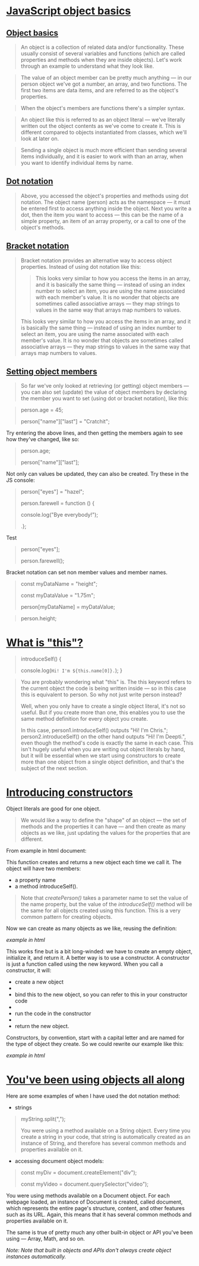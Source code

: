 # [**JavaScript object basics**](https://developer.mozilla.org/en-US/docs/Learn/JavaScript/Objects/Basics)

## [**Object basics**](https://developer.mozilla.org/en-US/docs/Learn/JavaScript/Objects/Basics#object_basics)

>An object is a collection of related data and/or functionality. These usually consist of several variables and functions (which are called properties and methods when they are inside objects). Let's work through an example to understand what they look like.

>The value of an object member can be pretty much anything — in our person object we've got a number, an array, and two functions. The first two items are data items, and are referred to as the object's properties.

>When the object's members are functions there's a simpler syntax.

>An object like this is referred to as an object literal — we've literally written out the object contents as we've come to create it. This is different compared to objects instantiated from classes, which we'll look at later on.

>Sending a single object is much more efficient than sending several items individually, and it is easier to work with than an array, when you want to identify individual items by name.

## [**Dot notation**](https://developer.mozilla.org/en-US/docs/Learn/JavaScript/Objects/Basics#dot_notation)

>Above, you accessed the object's properties and methods using dot notation. The object name (person) acts as the namespace — it must be entered first to access anything inside the object. Next you write a dot, then the item you want to access — this can be the name of a simple property, an item of an array property, or a call to one of the object's methods.

## [**Bracket notation**](https://developer.mozilla.org/en-US/docs/Learn/JavaScript/Objects/Basics#bracket_notation)

>Bracket notation provides an alternative way to access object properties. Instead of using dot notation like this:
>>
>>This looks very similar to how you access the items in an array, and it is basically the same thing — instead of using an index number to select an item, you are using the name associated with each member's value. It is no wonder that objects are sometimes called associative arrays — they map strings to values in the same way that arrays map numbers to values.
>
>This looks very similar to how you access the items in an array, and it is basically the same thing — instead of using an index number to select an item, you are using the name associated with each member's value. It is no wonder that objects are sometimes called associative arrays — they map strings to values in the same way that arrays map numbers to values.

## [**Setting object members**](https://developer.mozilla.org/en-US/docs/Learn/JavaScript/Objects/Basics#setting_object_members)

>So far we've only looked at retrieving (or getting) object members — you can also set (update) the value of object members by declaring the member you want to set (using dot or bracket notation), like this:

>person.age = 45;
>
>person["name"]["last"] = "Cratchit";

Try entering the above lines, and then getting the members again to see how they've changed, like so:

>person.age;
>
>person["name"]["last"];

Not only can values be updated, they can also be created. Try these in the JS console:

>person["eyes"] = "hazel";
>
>person.farewell = function () {
>
>  console.log("Bye everybody!");
>
>.};

Test

>person["eyes"];
>
>person.farewell();

Bracket notation can set non member values and member names.

>const myDataName = "height";
>
>const myDataValue = "1.75m";
>
>person[myDataName] = myDataValue;

>person.height;

# [**What is "this"?**](https://developer.mozilla.org/en-US/docs/Learn/JavaScript/Objects/Basics#what_is_this)

>introduceSelf() {
>
>  console.log(`Hi! I'm ${this.name[0]}.`);
>}
>

>You are probably wondering what "this" is. The this keyword refers to the current object the code is being written inside — so in this case this is equivalent to person. So why not just write person instead?
>
>Well, when you only have to create a single object literal, it's not so useful. But if you create more than one, this enables you to use the same method definition for every object you create.
>
>In this case, person1.introduceSelf() outputs "Hi! I'm Chris."; person2.introduceSelf() on the other hand outputs "Hi! I'm Deepti.", even though the method's code is exactly the same in each case. This isn't hugely useful when you are writing out object literals by hand, but it will be essential when we start using constructors to create more than one object from a single object definition, and that's the subject of the next section.

# [**Introducing constructors**](https://developer.mozilla.org/en-US/docs/Learn/JavaScript/Objects/Basics#introducing_constructors)

Object literals are good for one object. 

>We would like a way to define the "shape" of an object — the set of methods and the properties it can have — and then create as many objects as we like, just updating the values for the properties that are different.

From example in html document:

This function creates and returns a new object each time we call it. The object will have two members:

* a property name
* a method introduceSelf().

>Note that *createPerson()* takes a parameter name to set the value of the name property, but the value of the *introduceSelf()* method will be the same for all objects created using this function. This is a very common pattern for creating objects.

Now we can create as many objects as we like, reusing the definition:

*example in html*

This works fine but is a bit long-winded: we have to create an empty object, initialize it, and return it. A better way is to use a constructor. A constructor is just a function called using the new keyword. When you call a constructor, it will:

- create a new object
- 
- bind this to the new object, so you can refer to this in your constructor code
- 
- run the code in the constructor
- 
- return the new object.

Constructors, by convention, start with a capital letter and are named for the type of object they create. So we could rewrite our example like this:

*example in html*

# [**You've been using objects all along**](https://developer.mozilla.org/en-US/docs/Learn/JavaScript/Objects/Basics#youve_been_using_objects_all_along)

Here are some examples of when I have used the dot notation method:

- strings

>myString.split(",");
>
>You were using a method available on a String object. Every time you create a string in your code, that string is automatically created as an instance of String, and therefore has several common methods and properties available on it.

- accessing document object models:

>const myDiv = document.createElement("div");
>
>const myVideo = document.querySelector("video");

You were using methods available on a Document object. For each webpage loaded, an instance of Document is created, called document, which represents the entire page's structure, content, and other features such as its URL. Again, this means that it has several common methods and properties available on it.

The same is true of pretty much any other built-in object or API you've been using — Array, Math, and so on.

*Note: Note that built in objects and APIs don't always create object instances automatically.*
